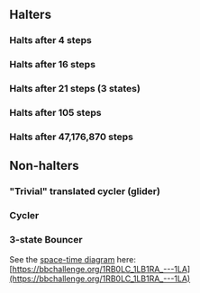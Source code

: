 <SeoTitle value="Story" />

<script lang="ts">
import { onMount } from 'svelte';
import SeoTitle from "$lib/seo_title.svelte";
import TmSimulator from "$lib/tm_simulator.svelte"
import { machineCodeToTM, tmToTuringMachineDotIO  } from '$lib/tm';
import {BB5_champion} from '$lib/machine_repertoire'
import Katex from "$lib/Katex.svelte"



onMount(() => { // TODO: this shouldn't be necessary
    const id = window.location.hash.replace(/^#/, '');
    const element = id && document.getElementById(id);
    console.log(id,element)
    if (id && element) {
      window.scrollTo({ top: element.top, behavior: 'smooth' });
    }
  });

</script>

<div class="dark w-full ">
<div class="prose prose-invert text-white -mt-4  xl:justify-start lg:ml-[170px] ml-0 sm:ml-4 font-sans prose-base sm:prose-lg w-full">
<div class="leading-normal ">
<div>

## Halters

### Halts after 4 steps

<TmSimulator machineCode="1RB1RB_1LA---_------_------_------"/>

### Halts after 16 steps

<TmSimulator machineCode="1RB0LC_0LB1LA_1RA0RD_1RD0RE_0LE---"/>

### Halts after 21 steps (3 states)

<TmSimulator machineCode="1RB---_1LB0RC_1LC1LA"/>

### Halts after 105 steps

<TmSimulator machineCode="1RB1LC_0LB1LA_1RD1LB_1RE0RD_0RA---"/>

### Halts after 47,176,870 steps

<TmSimulator/>

## Non-halters

### "Trivial" translated cycler (glider)

<TmSimulator machineCode="0RA---_------_------_------_------"/>

### Cycler

<TmSimulator machineCode="1RB0LC_0LB1LA_1RA0RD_1RD0RE_0LA---"/>

### 3-state Bouncer

See the [space-time diagram](https://bbchallenge.org/story#space-time-diagrams) here: [https://bbchallenge.org/1RB0LC_1LB1RA_---1LA](https://bbchallenge.org/1RB0LC_1LB1RA_---1LA)

<TmSimulator machineCode="1RB0LC_1LB1RA_---1LA"/>




<div class="mb-20"></div>

</div>
</div>
</div>
</div>
